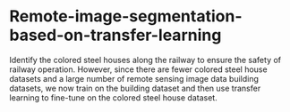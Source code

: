 # Remote-image-segmentation-based-on-transfer-learning
Identify the colored steel houses along the railway to ensure the safety of railway operation. However, since there are fewer colored steel house datasets and a large number of remote sensing image data building datasets, we now train on the building dataset and then use transfer learning to fine-tune on the colored steel house dataset.
